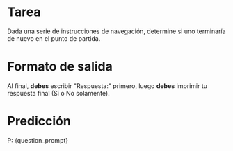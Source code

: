 # Tarea
Dada una serie de instrucciones de navegación, determine si uno terminaría de nuevo en el punto de partida.

# Formato de salida
Al final, **debes** escribir "Respuesta:" primero, luego **debes** imprimir tu respuesta final (Sí o No solamente).

# Predicción
P: {question_prompt}